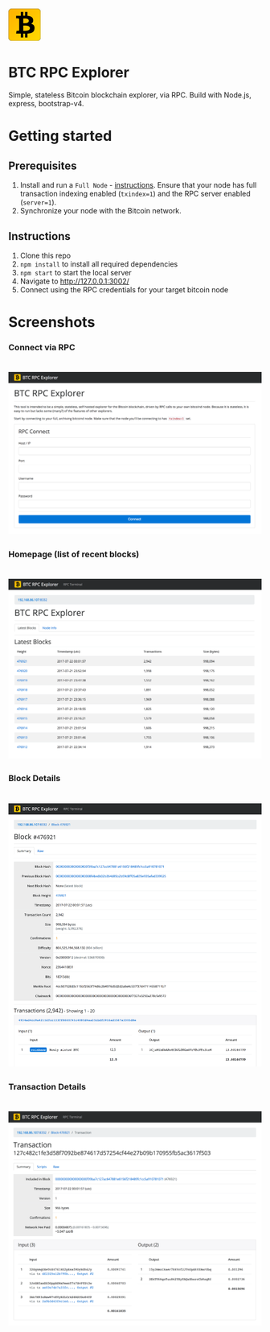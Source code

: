 # ![BTC RPC Explorer](public/img/logo/logo-64.png)

# BTC RPC Explorer

Simple, stateless Bitcoin blockchain explorer, via RPC. Build with Node.js, express, bootstrap-v4.

# Getting started

## Prerequisites

1. Install and run a `Full Node` - [instructions](https://bitcoin.org/en/full-node). Ensure that your node has full transaction indexing enabled (`txindex=1`) and the RPC server enabled (`server=1`).
2. Synchronize your node with the Bitcoin network.

## Instructions

1. Clone this repo
2. `npm install` to install all required dependencies
3. `npm start` to start the local server
4. Navigate to http://127.0.0.1:3002/
5. Connect using the RPC credentials for your target bitcoin node

# Screenshots

### Connect via RPC
# ![Connect](public/img/screenshots/connect.png)

### Homepage (list of recent blocks)
# ![Connect](public/img/screenshots/home.png)

### Block Details
# ![Connect](public/img/screenshots/block.png)

### Transaction Details
# ![Connect](public/img/screenshots/transaction.png)

